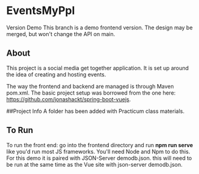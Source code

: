 # EventsMyPpl
Version Demo
This branch is a demo frontend version. The design may be merged, but won't change the API on main.

## About
This project is a social media get together application. It is set up around the idea of creating and hosting events.

The way the frontend and backend are managed is through Maven pom.xml. The basic project setup was borrowed from the one here: https://github.com/jonashackt/spring-boot-vuejs. 

##Project Info
A folder has been added with Practicum class materials. 

## To Run

To run the front end: go into the frontend directory and run **npm run serve** like you'd run most JS frameworks. You'll need Node and Npm to do this. For this demo it is paired with JSON-Server demodb.json. this will need to be run at the same time as the Vue site with json-server demodb.json. 
